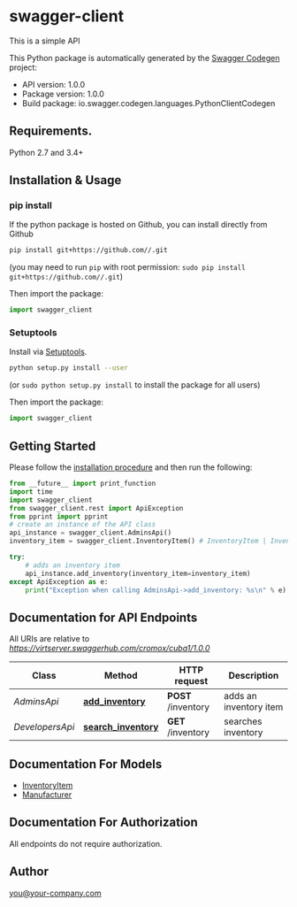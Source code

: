 # swagger-client
This is a simple API

This Python package is automatically generated by the [Swagger Codegen](https://github.com/swagger-api/swagger-codegen) project:

- API version: 1.0.0
- Package version: 1.0.0
- Build package: io.swagger.codegen.languages.PythonClientCodegen

## Requirements.

Python 2.7 and 3.4+

## Installation & Usage
### pip install

If the python package is hosted on Github, you can install directly from Github

```sh
pip install git+https://github.com//.git
```
(you may need to run `pip` with root permission: `sudo pip install git+https://github.com//.git`)

Then import the package:
```python
import swagger_client 
```

### Setuptools

Install via [Setuptools](http://pypi.python.org/pypi/setuptools).

```sh
python setup.py install --user
```
(or `sudo python setup.py install` to install the package for all users)

Then import the package:
```python
import swagger_client
```

## Getting Started

Please follow the [installation procedure](#installation--usage) and then run the following:

```python
from __future__ import print_function
import time
import swagger_client
from swagger_client.rest import ApiException
from pprint import pprint
# create an instance of the API class
api_instance = swagger_client.AdminsApi()
inventory_item = swagger_client.InventoryItem() # InventoryItem | Inventory item to add (optional)

try:
    # adds an inventory item
    api_instance.add_inventory(inventory_item=inventory_item)
except ApiException as e:
    print("Exception when calling AdminsApi->add_inventory: %s\n" % e)

```

## Documentation for API Endpoints

All URIs are relative to *https://virtserver.swaggerhub.com/cromox/cuba1/1.0.0*

Class | Method | HTTP request | Description
------------ | ------------- | ------------- | -------------
*AdminsApi* | [**add_inventory**](docs/AdminsApi.md#add_inventory) | **POST** /inventory | adds an inventory item
*DevelopersApi* | [**search_inventory**](docs/DevelopersApi.md#search_inventory) | **GET** /inventory | searches inventory


## Documentation For Models

 - [InventoryItem](docs/InventoryItem.md)
 - [Manufacturer](docs/Manufacturer.md)


## Documentation For Authorization

 All endpoints do not require authorization.


## Author

you@your-company.com

